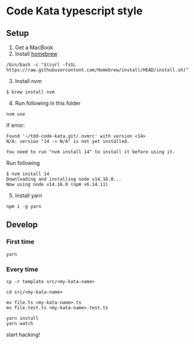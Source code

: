 # Code Kata typescript style

## Setup
1. Get a MacBook
2. Install [homebrew](https://brew.sh/)
```code
/bin/bash -c "$(curl -fsSL https://raw.githubusercontent.com/Homebrew/install/HEAD/install.sh)"
```
3. Install nvm 
```code
$ brew install nvm
```
4. Run following in this folder
```code
nvm use
```
If error:
```code
Found '~/tdd-code-kata.git/.nvmrc' with version <14>
N/A: version "14 -> N/A" is not yet installed.

You need to run "nvm install 14" to install it before using it.
```
Run following
```code
$ nvm install 14
Downloading and installing node v14.16.0...
Now using node v14.16.0 (npm v6.14.11)
```
5. Install yarn
```code
npm i -g yarn
```
## Develop

### First time

`yarn`

### Every time

```code
cp -r template src/<my-kata-name>

cd src/<my-kata-name>

mv file.ts <my-kata-name>.ts
mv file.test.ts <my-kata-name>.test.ts

yarn install
yarn watch
```

start hacking!